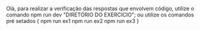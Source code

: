 Olá, para realizar a verificação das respostas que envolvem código, utilize o comando npm run dev "DIRETÓRIO DO EXERCICIO";
ou utilize os comandos pré setados {
    npm run ex1
    npm run ex2
    npm run ex3
}
